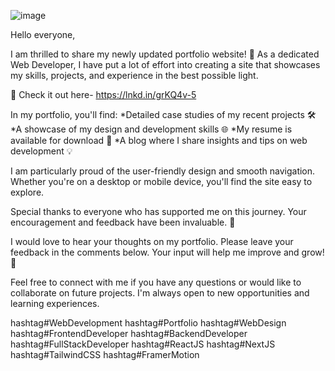 ![image](https://github.com/user-attachments/assets/d16ad4de-9df8-429a-a6e1-d527157b7af6)

Hello everyone,

I am thrilled to share my newly updated portfolio website! 🎉 As a dedicated Web Developer, I have put a lot of effort into creating a site that showcases my skills, projects, and experience in the best possible light.

🔗 Check it out here- https://lnkd.in/grKQ4v-5

In my portfolio, you'll find:
*Detailed case studies of my recent projects 🛠️
*A showcase of my design and development skills 🌐
*My resume is available for download 📄
*A blog where I share insights and tips on web development 💡

I am particularly proud of the user-friendly design and smooth navigation. Whether you're on a desktop or mobile device, you'll find the site easy to explore.

Special thanks to everyone who has supported me on this journey. Your encouragement and feedback have been invaluable. 🙏

I would love to hear your thoughts on my portfolio. Please leave your feedback in the comments below. Your input will help me improve and grow! 🌱

Feel free to connect with me if you have any questions or would like to collaborate on future projects. I'm always open to new opportunities and learning experiences.

hashtag#WebDevelopment hashtag#Portfolio hashtag#WebDesign hashtag#FrontendDeveloper hashtag#BackendDeveloper hashtag#FullStackDeveloper hashtag#ReactJS hashtag#NextJS hashtag#TailwindCSS hashtag#FramerMotion

